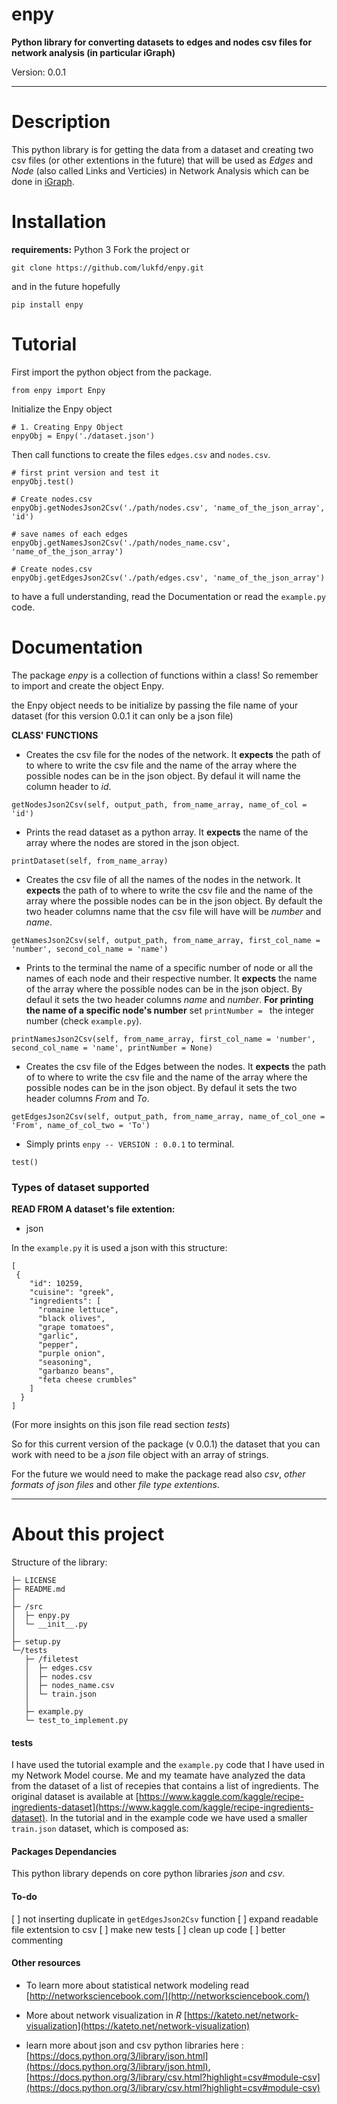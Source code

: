 # enpy

**Python library for converting datasets to edges and nodes csv files for network analysis (in particular iGraph)**

Version: 0.0.1

----

# Description

This python library is for getting the data from a dataset and creating two csv files (or other extentions in the future) that will be used as *Edges* and *Node* (also called Links and Verticies) in Network Analysis which can be done in [iGraph](https://igraph.org/). 

# Installation

**requirements:** Python 3
Fork the project or

`git clone https://github.com/lukfd/enpy.git`

and in the future hopefully

`pip install enpy`

# Tutorial

First import the python object from the package.
```
from enpy import Enpy
```

Initialize the Enpy object
```
# 1. Creating Enpy Object
enpyObj = Enpy('./dataset.json')
```

Then call functions to create the files `edges.csv` and `nodes.csv`.

```
# first print version and test it
enpyObj.test()

# Create nodes.csv
enpyObj.getNodesJson2Csv('./path/nodes.csv', 'name_of_the_json_array', 'id')

# save names of each edges
enpyObj.getNamesJson2Csv('./path/nodes_name.csv', 'name_of_the_json_array')

# Create nodes.csv
enpyObj.getEdgesJson2Csv('./path/edges.csv', 'name_of_the_json_array')
```

to have a full understanding, read the Documentation or read the `example.py` code.

# Documentation

The package *enpy* is a collection of functions within a class! So remember to import and create the object Enpy.

the Enpy object needs to be initialize by passing the file name of your dataset (for this version 0.0.1 it can only be a json file)

**CLASS' FUNCTIONS**
- Creates the csv file for the nodes of the network. It **expects** the path of to where to write the csv file and the name of the array where the possible nodes can be in the json object. By defaul it will name the column header to *id*.
```
getNodesJson2Csv(self, output_path, from_name_array, name_of_col = 'id')
```

- Prints the read dataset as a python array. It **expects** the name of the array where the nodes are stored in the json object.
```
printDataset(self, from_name_array)
```

- Creates the csv file of all the names of the nodes in the network. It **expects** the path of to where to write the csv file and the name of the array where the possible nodes can be in the json object. By default the two header columns name that the csv file will have will be *number* and *name*.
```
getNamesJson2Csv(self, output_path, from_name_array, first_col_name = 'number', second_col_name = 'name')
```

- Prints to the terminal the name of a specific number of node or all the names of each node and their respective number. It **expects** the name of the array where the possible nodes can be in the json object. By defaul it sets the two header columns *name* and *number*. **For printing the name of a specific node's number** set `printNumber = ` the integer number (check `example.py`).
```
printNamesJson2Csv(self, from_name_array, first_col_name = 'number', second_col_name = 'name', printNumber = None)
```

- Creates the csv file of the Edges between the nodes. It **expects** the path of to where to write the csv file and the name of the array where the possible nodes can be in the json object. By defaul it sets the two header columns *From* and *To*.
```
getEdgesJson2Csv(self, output_path, from_name_array, name_of_col_one = 'From', name_of_col_two = 'To')
```

- Simply prints `enpy -- VERSION : 0.0.1` to terminal.
```
test()
```

### Types of dataset supported

**READ FROM A dataset's file extention:**
- json

In the `example.py` it is used a json with this structure:
```
[
 {
    "id": 10259,
    "cuisine": "greek",
    "ingredients": [
      "romaine lettuce",
      "black olives",
      "grape tomatoes",
      "garlic",
      "pepper",
      "purple onion",
      "seasoning",
      "garbanzo beans",
      "feta cheese crumbles"
    ]
  }
]
```
(For more insights on this json file read section *tests*)

So for this current version of the package (v 0.0.1) the dataset that you can work with need to be a *json* file object with an array of strings.

For the future we would need to make the package read also *csv*, *other formats of json files* and other *file type extentions*.

----
# About this project
Structure of the library:
```
├─ LICENSE
├─ README.md
│
├─ /src
│  ├─ enpy.py
│  └─ __init__.py
│
├─ setup.py
└─/tests
   ├─ /filetest
   │  ├─ edges.csv
   │  ├─ nodes.csv
   │  ├─ nodes_name.csv
   │  └─ train.json
   │  
   ├─ example.py
   └─ test_to_implement.py
```

#### tests

I have used the tutorial example and the `example.py` code that I have used in my Network Model course. Me and my teamate have analyzed the data from the dataset of a list of recepies that contains a list of ingredients. The original dataset is available at [https://www.kaggle.com/kaggle/recipe-ingredients-dataset](https://www.kaggle.com/kaggle/recipe-ingredients-dataset). In the tutorial and in the example code we have used a smaller `train.json` dataset, which is composed as:

#### Packages Dependancies

This python library depends on core python libraries *json* and *csv*.

#### To-do

[ ] not inserting duplicate in `getEdgesJson2Csv` function
[ ] expand readable file extentsion to csv
[ ] make new tests
[ ] clean up code
[ ] better commenting

#### Other resources

- To learn more about statistical network modeling read [http://networksciencebook.com/](http://networksciencebook.com/)

- More about network visualization in *R* [https://kateto.net/network-visualization](https://kateto.net/network-visualization)

- learn more about json and csv python libraries here : [https://docs.python.org/3/library/json.html](https://docs.python.org/3/library/json.html), [https://docs.python.org/3/library/csv.html?highlight=csv#module-csv](https://docs.python.org/3/library/csv.html?highlight=csv#module-csv)